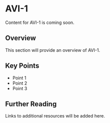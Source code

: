 # AVI-1

Content for AVI-1 is coming soon.

## Overview

This section will provide an overview of AVI-1.

## Key Points

- Point 1
- Point 2
- Point 3

## Further Reading

Links to additional resources will be added here.
